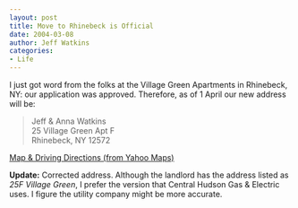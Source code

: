 ```yaml
---
layout: post
title: Move to Rhinebeck is Official
date: 2004-03-08
author: Jeff Watkins
categories:
- Life
---
```


I just got word from the folks at the Village Green Apartments in Rhinebeck, NY: our application was approved. Therefore, as of 1 April our new address will be:

> Jeff &amp; Anna Watkins <br>
> 25 Village Green Apt F <br>
> Rhinebeck, NY 12572 <br>

[ Map & Driving Directions (from Yahoo Maps)][1]

**Update:** Corrected address. Although the landlord has the address listed as _25F Village Green_, I prefer the version that Central Hudson Gas & Electric uses. I figure the utility company might be more accurate.

[1]: http://maps.yahoo.com/maps_result?resize=l&mag=6&csz=Rhinebeck,%20NY&addr=25%20Village%20Green

